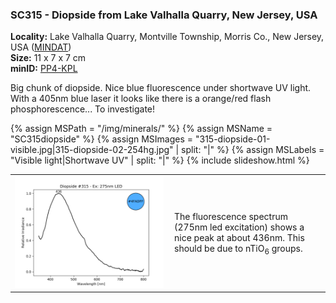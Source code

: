 
### <a name="SC315"></a> SC315 - Diopside from Lake Valhalla Quarry, New Jersey, USA

**Locality:** Lake Valhalla Quarry, Montville Township, Morris Co., New Jersey, USA  ([MINDAT](https://www.mindat.org/loc-12551.html))  
**Size:** 11 x 7 x 7 cm  
**minID:** [PP4-KPL](https://www.mindat.org/PP4-KPL)

Big chunk of diopside. Nice blue fluorescence under shortwave UV light. With a
405nm blue laser it looks like there is a orange/red flash phosphorescence...
To investigate!

{% assign MSPath = "/img/minerals/" %}
{% assign MSName = "SC315diopside" %}
{% assign MSImages = "315-diopside-01-visible.jpg|315-diopside-02-254hg.jpg" | split: "|" %}
{% assign MSLabels = "Visible light|Shortwave UV" | split: "|" %}
{% include slideshow.html %}

<table width="100%">
<tr>
<td width="50%"><img src="/img/spectra/315-diopside-275led.png" width="100%" ></td>
<td width="50%" style="padding:10px">
The fluorescence spectrum (275nm led excitation) shows a nice peak at about
436nm. This should be due to nTiO<sub>6</sub> groups.
</td></tr></table>
<br>

